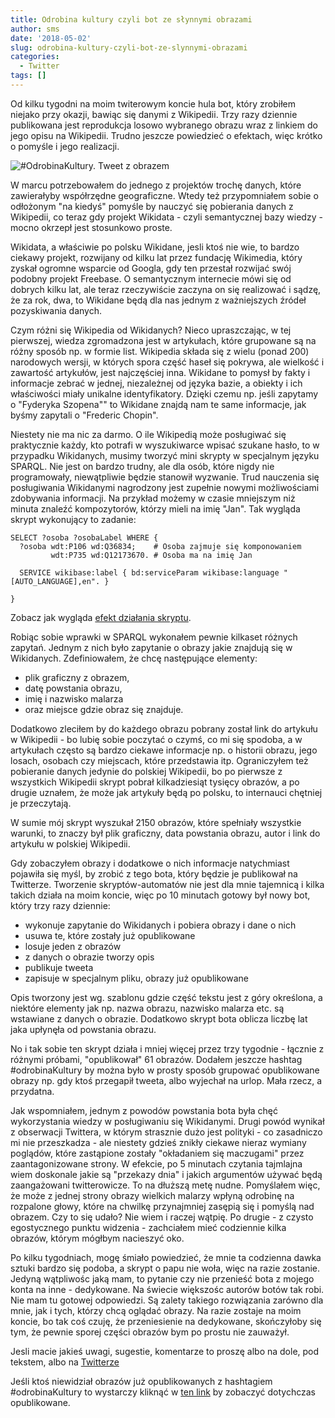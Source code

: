 ```yaml
---
title: Odrobina kultury czyli bot ze słynnymi obrazami
author: sms
date: '2018-05-02'
slug: odrobina-kultury-czyli-bot-ze-slynnymi-obrazami
categories:
  - Twitter
tags: []
---
```


Od kilku tygodni na moim twiterowym koncie hula bot, który zrobiłem niejako przy okazji, bawiąc się danymi z Wikipedii. Trzy razy dziennie publikowana jest reprodukcja losowo wybranego obrazu wraz z linkiem do jego opisu na Wikipedii. Trudno jeszcze powiedzieć o efektach, więc krótko o pomyśle i jego realizacji.

![#OdrobinaKultury. Tweet z obrazem](/post/2018-05-02-odrobina-kultury-czyli-bot-ze-slynnymi-obrazami_files/odrobina_kultury_skrin.png)

W marcu potrzebowałem do jednego z projektów trochę danych, które zawierałyby współrzędne geograficzne. Wtedy też przypomniałem sobie o odłożonym "na kiedyś" pomyśle by nauczyć się pobierania danych z Wikipedii, co teraz gdy projekt Wikidata - czyli semantycznej bazy wiedzy - mocno okrzepł jest stosunkowo proste. 

Wikidata, a właściwie po polsku Wikidane, jesli ktoś nie wie, to bardzo ciekawy projekt, rozwijany od kilku lat przez fundację Wikimedia, który zyskał ogromne wsparcie od Googla, gdy ten przestał rozwijać swój podobny projekt Freebase. O semantycznym internecie mówi się od dobrych kilku lat, ale teraz rzeczywiście zaczyna on się realizować i sądzę, że za rok, dwa, to Wikidane będą dla nas jednym z ważniejszych źródeł pozyskiwania danych. 

Czym różni się Wikipedia od Wikidanych? Nieco upraszczając, w tej pierwszej, wiedza zgromadzona jest w artykułach, które grupowane są na różny sposób np. w formie list. Wikipedia składa się z wielu (ponad 200) narodowych wersji, w których spora część haseł się pokrywa, ale wielkość i zawartość artykułów, jest najczęściej inna. Wikidane to pomysł by fakty i informacje zebrać w jednej, niezależnej od języka bazie, a obiekty i ich właściwości miały unikalne identyfikatory. Dzięki czemu np. jeśli zapytamy o "Fyderyka Szopena"" to Wikidane znajdą nam te same informacje, jak byśmy zapytali o "Frederic Chopin". 

Niestety nie ma nic za darmo. O ile Wikipedią może posługiwać się praktycznie każdy, kto potrafi w wyszukiwarce wpisać szukane hasło, to w przypadku Wikidanych, musimy tworzyć mini skrypty w specjalnym języku SPARQL. Nie jest on bardzo trudny, ale dla osób, które nigdy nie programowały, niewątpliwie będzie stanowił wyzwanie. Trud nauczenia się posługiwania Wikidanymi nagrodzony jest zupełnie nowymi możliwościami zdobywania informacji. Na przykład możemy w czasie mniejszym niż minuta znaleźć kompozytorów, którzy mieli na imię "Jan". Tak wygląda skrypt wykonujący to zadanie:

```
SELECT ?osoba ?osobaLabel WHERE {
  ?osoba wdt:P106 wd:Q36834;    # Osoba zajmuje się komponowaniem
         wdt:P735 wd:Q12173670. # Osoba ma na imię Jan
  
  SERVICE wikibase:label { bd:serviceParam wikibase:language "[AUTO_LANGUAGE],en". }

}
```
Zobacz jak wygląda [efekt działania skryptu](http://tinyurl.com/y9pxr72t).

Robiąc sobie wprawki w SPARQL wykonałem pewnie kilkaset  różnych zapytań. Jednym z nich było zapytanie o obrazy jakie znajdują się w Wikidanych. Zdefiniowałem, że chcę następujące elementy:

- plik graficzny z obrazem, 
- datę powstania obrazu, 
- imię i nazwisko malarza
- oraz miejsce gdzie obraz się znajduje. 

Dodatkowo zleciłem by do każdego obrazu pobrany został link do artykułu w Wikipedii - bo lubię sobie poczytać o czymś, co mi się spodoba, a w artykułach często są bardzo ciekawe informacje np. o historii obrazu, jego losach, osobach czy miejscach, które przedstawia itp. Ograniczyłem też pobieranie danych jedynie do polskiej Wikipedii, bo po pierwsze z wszystkich Wikipedii skrypt pobrał kilkadziesiąt tysięcy obrazów, a po drugie uznałem, że może jak artykuły będą po polsku, to internauci chętniej je przeczytają. 

W sumie mój skrypt wyszukał 2150 obrazów, które spełniały wszystkie warunki, to znaczy był plik graficzny, data powstania obrazu, autor i link do artykułu w polskiej Wikipedii. 

Gdy zobaczyłem obrazy i dodatkowe o nich informacje natychmiast pojawiła się myśl, by zrobić z tego bota, który będzie je publikował na Twitterze. Tworzenie skryptów-automatów nie jest dla mnie tajemnicą i kilka takich działa na moim koncie, więc po 10 minutach gotowy był nowy bot, który trzy razy dziennie:

- wykonuje zapytanie do Wikidanych i pobiera obrazy i dane o nich
- usuwa te, które zostały już opublikowane
- losuje jeden z obrazów
- z danych o obrazie tworzy opis
- publikuje tweeta
- zapisuje w specjalnym pliku, obrazy już opublikowane

Opis tworzony jest wg. szablonu gdzie część tekstu jest z góry określona, a niektóre elementy jak np. nazwa obrazu, nazwisko malarza etc. są wstawiane z danych o obrazie. Dodatkowo skrypt bota oblicza liczbę lat jaka upłynęła od powstania obrazu. 

No i tak sobie ten skrypt działa i mniej więcej przez trzy tygodnie - łącznie z różnymi próbami, "opublikował" 61 obrazów. Dodałem jeszcze  hashtag #odrobinaKultury by można było w prosty sposób grupować opublikowane obrazy np. gdy ktoś przegapił tweeta, albo wyjechał na urlop. Mała rzecz, a przydatna.

Jak wspomniałem, jednym z powodów powstania bota była chęć wykorzystania wiedzy w posługiwaniu się Wikidanymi. Drugi powód wynikał z obserwacji Twittera, w którym strasznie dużo jest polityki - co zasadniczo mi nie przeszkadza - ale niestety gdzieś znikły ciekawe nieraz wymiany poglądów, które zastąpione zostały "okładaniem się maczugami" przez zaantagonizowane strony. W efekcie, po 5 minutach czytania tajmlajna wiem doskonale jakie są "przekazy dnia" i jakich argumentów używać będą zaangażowani twitterowicze. To na dłuższą metę nudne. Pomyślałem więc, że może z jednej strony obrazy wielkich malarzy wpłyną odrobinę na rozpalone głowy, które na chwilkę przynajmniej zasępią się i pomyślą nad obrazem. Czy to się udało? Nie wiem i raczej wątpię. Po drugie - z czysto egostycznego punktu widzenia - zachciałem mieć codziennie kilka obrazów, którym mógłbym nacieszyć oko.

Po kilku tygodniach, mogę śmiało powiedzieć, że mnie ta codzienna dawka sztuki bardzo się podoba, a skrypt o papu nie woła, więc na razie zostanie. Jedyną wątpliwośc jaką mam, to pytanie czy nie przenieść bota z mojego konta na inne - dedykowane. Na świecie większośc autorów botów tak robi. Nie mam tu gotowej odpowiedzi. Są zalety takiego rozwiązania zarówno dla mnie, jak i tych, którzy chcą oglądać obrazy. Na razie zostaje na moim koncie, bo tak coś czuję, że przeniesienie na dedykowane, skończyłoby się tym, że pewnie sporej części obrazów bym po prostu nie zauważył. 

Jesli macie jakieś uwagi, sugestie, komentarze to proszę albo na dole, pod tekstem, albo na [Twitterze](http://twitter.com/dziennikarz)

Jeśli ktoś niewidział obrazów już opublikowanych z hashtagiem #odrobinaKultury to wystarczy kliknąć w [ten link](https://twitter.com/hashtag/odrobinaKultury?src=hash) by zobaczyć dotychczas opublikowane.